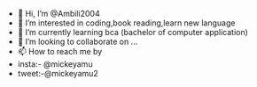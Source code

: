 - 👋 Hi, I’m @Ambili2004
- 👀 I’m interested in coding,book reading,learn new language 
- 🌱 I’m currently learning bca (bachelor of computer application)
- 💞️ I’m looking to collaborate on ...
- 📫 How to reach me by 
- insta:- @mickeyamu
- tweet:-@mickeyamu2

<!---
Ambili2004/Ambili2004 is a ✨ special ✨ repository because its `README.md` (this file) appears on your GitHub profile.
You can click the Preview link to take a look at your changes.
--->
